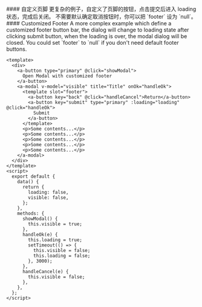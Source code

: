 <cn>
#### 自定义页脚
更复杂的例子，自定义了页脚的按钮，点击提交后进入 loading 状态，完成后关闭。
不需要默认确定取消按钮时，你可以把 `footer` 设为 `null`。
</cn>

<us>
#### Customized Footer
A more complex example which define a customized footer button bar,
the dialog will change to loading state after clicking submit button, when the loading is over,
the modal dialog will be closed.
You could set `footer` to `null` if you don't need default footer buttons.
</us>

```tpl
<template>
  <div>
    <a-button type="primary" @click="showModal">
      Open Modal with customized footer
    </a-button>
    <a-modal v-model="visible" title="Title" onOk="handleOk">
      <template slot="footer">
        <a-button key="back" @click="handleCancel">Return</a-button>
        <a-button key="submit" type="primary" :loading="loading" @click="handleOk">
          Submit
        </a-button>
      </template>
      <p>Some contents...</p>
      <p>Some contents...</p>
      <p>Some contents...</p>
      <p>Some contents...</p>
      <p>Some contents...</p>
    </a-modal>
  </div>
</template>
<script>
  export default {
    data() {
      return {
        loading: false,
        visible: false,
      };
    },
    methods: {
      showModal() {
        this.visible = true;
      },
      handleOk(e) {
        this.loading = true;
        setTimeout(() => {
          this.visible = false;
          this.loading = false;
        }, 3000);
      },
      handleCancel(e) {
        this.visible = false;
      },
    },
  };
</script>
```
